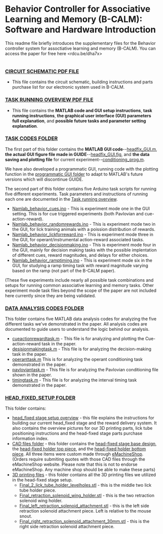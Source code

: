 # Behavior Controller for Associative Learning and Memory (B-CALM): Software and Hardware Introduction 
This readme file briefly introduces the supplementary files for the Behavior controller system for assoctiative learning and memory (B-CALM). You can access the paper for free here <rdcu.be/dha7x> <br />
 <br />

### [CIRCUIT SCHEMATIC PDF FILE](https://github.com/namboodirilab/B-CALM/blob/main/circuit%20schematic.pdf)
- This file contains the circuit schematic, building instructions and parts purchase list for our electronic system used in B-CALM.  <br />

### [TASK RUNNING OVERVIEW PDF FILE](https://github.com/namboodirilab/B-CALM/blob/main/Task%20running%20overview.pdf)
- This file contains the **MATLAB code and GUI setup instructions**, **task running instructions**, **the graphical user interface (GUI) parameters full explanation**, and **possible future tasks and parameter setting explanation**.   <br />

### [TASK CODES FOLDER](https://github.com/namboodirilab/B-CALM/tree/main/task%20codes)
 The first part of this folder contains the **MATLAB GUI code**--[headfix_GUI.m](https://github.com/namboodirilab/B-CALM/blob/main/task%20codes/headfix_GUI.m), **the actual GUI figure file made in GUIDE**--[headfix_GUI.fig](https://github.com/namboodirilab/B-CALM/blob/main/task%20codes/headfix_GUI.fig),  and **the data saving and plotting file** for current experiment--[conditioning_prog.m](https://github.com/namboodirilab/B-CALM/blob/main/task%20codes/conditioning_prog.m).
  
  We have also developed a programmatic GUI, running code with the plotting function in the [programmatic GUI folder](https://github.com/namboodirilab/B-CALM/tree/main/task%20codes/programmatic%20GUI) to adapt to MATLAB's future versions which will discontinue GUIDE. 
  
  
  The second part of this folder contains five Arduino task scripts for running five different experiments. Task parameters and instructions of running each one are documented in the [Task running overview](https://github.com/namboodirilab/B-CALM/blob/main/Task%20running%20overview.pdf). <br />
  - [Namlab_behavior_cues.ino](https://github.com/namboodirilab/B-CALM/tree/main/task%20codes/Namlab_behavior_cues) - This is experiment mode one in the GUI setting. This is for cue triggered experiments (both Pavlovian and cue-action-reward). <br />
  - [Namlab_behavior_randomrewards.ino](https://github.com/namboodirilab/B-CALM/tree/main/task%20codes/Namlab_behavior_randomrewards) - This is experiment mode two in the GUI, for lick training animals with a poission distribution of rewards. <br />
  - [Namlab_behavior_lickforreward.ino](https://github.com/namboodirilab/B-CALM/tree/main/task%20codes/Namlab_behavior_lickforreward) - This is experiment mode three in the GUI, for operant/instrumental action-reward associated tasks. <br />
  - [Namlab_behavior_decisionmaking.ino](https://github.com/namboodirilab/B-CALM/tree/main/task%20codes/Namlab_behavior_decisionmaking) - This is experiment mode four in the GUI, mainly for decision making tasks with the possible implentation of different cues, reward magnitudes, and delays for either choices. <br />
  - [Namlab_behavior_ramptiming.ino](https://github.com/namboodirilab/B-CALM/tree/main/task%20codes/Namlab_behavior_ramptiming) - This is experiment mode six in the GUI, for studying a ramp timing task with reward magnitude varying based on the ramp (not part of the B-CALM paper). <br />
  
  (These five experiments include nearly all possible task combinations and setups for running common associative learning and memory tasks. Other experiment mode task files beyond the scope of the paper are not included here currently since they are being validated. <br />
  
### [DATA ANALYSIS CODES FOLDER](https://github.com/namboodirilab/B-CALM/tree/main/data%20analysis%20codes)  <br />
  This folder contains five MATLAB data analysis codes for analyzing the five different tasks we've demonstrated in the paper. All analysis codes are documented to guide users to understand the logic behind our analysis. 
  - [cueactionrewardtask.m](https://github.com/namboodirilab/B-CALM/blob/main/data%20analysis%20codes/cueactionrewardtask.m) - This file is for analyzing and plotting the Cue-action-reward task in the paper. <br />
  - [desisionmakingtask.m](https://github.com/namboodirilab/B-CALM/blob/main/data%20analysis%20codes/decisionmakingtask.m) - This file is for analyzing the decision-making task in the paper. <br />
  - [operanttask.m](https://github.com/namboodirilab/B-CALM/blob/main/data%20analysis%20codes/operanttask.m) This is for analyzing the operant conditioning task demonstrated in the paper. <br />
  - [pavloviantask.m](https://github.com/namboodirilab/B-CALM/blob/main/data%20analysis%20codes/pavloviantask.m) - This file is for analyzing the Pavlovian conditioning file shown in the paper. <br />
  - [timingtask.m](https://github.com/namboodirilab/B-CALM/blob/main/data%20analysis%20codes/timingtaskraster.m) - This file is for analyzing the interval timing task demonstrated in the paper. <br />
  
### [HEAD_FIXED_SETUP FOLDER](https://github.com/namboodirilab/B-CALM/tree/main/head_fixed_setup)  <br />
  This folder contains:
  - [head_fixed stage setup overview](https://github.com/namboodirilab/B-CALM/blob/main/head_fixed_setup/Head-fixed%20stage%20setup%20overview.pdf) - this file explains the instructions for building our current head_fixed stage and the reward delivery system. It also contains the overview pictures for our 3D printing parts, lick tube positioning instructions and the head-fixed stage parts purchase information index.
  - [CAD files folder](https://github.com/namboodirilab/B-CALM/tree/main/head_fixed_setup/CAD%20files) - this folder contains the [head-fixed stage base design](https://github.com/namboodirilab/B-CALM/blob/main/head_fixed_setup/CAD%20files/base%20design%20clean.step), the [head-fixed holder top piece](https://github.com/namboodirilab/B-CALM/blob/main/head_fixed_setup/CAD%20files/Original_holdertop.SLDPRT), and the [head-fixed holder bottom piece](https://github.com/namboodirilab/B-CALM/blob/main/head_fixed_setup/CAD%20files/Original_holderbottom_mod.SLDPRT). All three items were custom made through [eMachineShop](https://www.emachineshop.com/main/). (Orders require submiting quotes with those CAD files through the eMachineShop website. Please note that this is not to endorse eMachineShop. Any machine shop should be able to make these parts)
  - [3D printing files](https://github.com/namboodirilab/B-CALM/tree/main/head_fixed_setup/3D%20printing%20files) - this folder contains all the 3D printing files we utilized in the head-fixed stage setup.
    - [Final_2_lick_tube_holder_levelholes.stl](https://github.com/namboodirilab/B-CALM/blob/main/head_fixed_setup/3D%20printing%20files/Final_2_lick_tube_holder_levelholes.stl) - this is the middle two lick tube holder piece.
    - [Final_retraction_solenoid_wing_holder.stl](https://github.com/namboodirilab/B-CALM/blob/main/head_fixed_setup/3D%20printing%20files/Final_retraction_solenoid_wing_holder.stl) - this is the two retraction solenoid wing holder.
    - [Final_left_retraction_solenoid_attachment.stl](https://github.com/namboodirilab/B-CALM/blob/main/head_fixed_setup/3D%20printing%20files/Final_left_retraction_solenoid_attachment.stl) - this is the left side retraction solenoid attachment piece. Left is relative to the mouse snout. 
    - [Final_right_retraction_solenoid_attachment_30mm.stl](https://github.com/namboodirilab/B-CALM/blob/main/head_fixed_setup/3D%20printing%20files/Final_right_retraction_solenoid_attachment_30mm.stl) - this is the right side retraction solenoid attachment piece.
